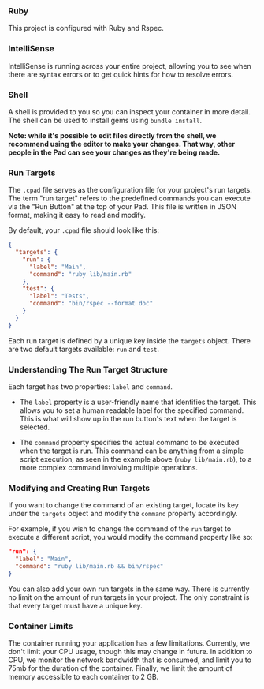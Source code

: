 ### Ruby

This project is configured with Ruby and Rspec.

### IntelliSense

IntelliSense is running across your entire project, allowing you to see when there are syntax errors or to get quick hints for how to resolve errors.

### Shell

A shell is provided to you so you can inspect your container in more detail. The shell can be used to install gems using `bundle install`.

**Note: while it's possible to edit files directly from the shell, we recommend using the editor to make your changes. That way, other people in the Pad can see your changes as they're being made.**

### Run Targets

The `.cpad` file serves as the configuration file for your project's run targets. The term "run target" refers to the predefined commands you can execute via the "Run Button" at the top of your Pad. This file is written in JSON format, making it easy to read and modify.

By default, your `.cpad` file should look like this:

```json
{
  "targets": {
    "run": {
      "label": "Main",
      "command": "ruby lib/main.rb"
    },
    "test": {
      "label": "Tests",
      "command": "bin/rspec --format doc"
    }
  }
}
```

Each run target is defined by a unique key inside the `targets` object. There are two default targets available: `run` and `test`.

### Understanding The Run Target Structure

Each target has two properties: `label` and `command`.

- The `label` property is a user-friendly name that identifies the target. This allows you to set a human readable label for the specified command. This is what will show up in the run button's text when the target is selected.

- The `command` property specifies the actual command to be executed when the target is run. This command can be anything from a simple script execution, as seen in the example above (`ruby lib/main.rb`), to a more complex command involving multiple operations.

### Modifying and Creating Run Targets

If you want to change the command of an existing target, locate its key under the `targets` object and modify the `command` property accordingly.

For example, if you wish to change the command of the `run` target to execute a different script, you would modify the command property like so:

```json
"run": {
  "label": "Main",
  "command": "ruby lib/main.rb && bin/rspec"
}
```

You can also add your own run targets in the same way. There is currently no limit on the amount of run targets in your project. The only constraint is that every target must have a unique key.

### Container Limits

The container running your application has a few limitations. Currently, we don't limit your CPU usage, though this may change in future. In addition to CPU, we monitor the network bandwidth that is consumed, and limit you to 75mb for the duration of the container. Finally, we limit the amount of memory accessible to each container to 2 GB.
